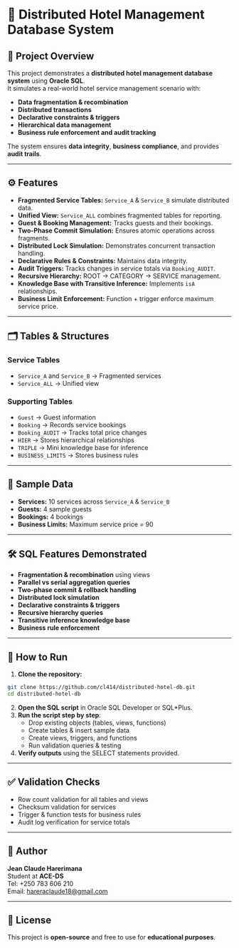 # 🏨 Distributed Hotel Management Database System

## 📌 Project Overview
This project demonstrates a **distributed hotel management database system** using **Oracle SQL**.  
It simulates a real-world hotel service management scenario with:

- **Data fragmentation & recombination**  
- **Distributed transactions**  
- **Declarative constraints & triggers**  
- **Hierarchical data management**  
- **Business rule enforcement and audit tracking**

The system ensures **data integrity**, **business compliance**, and provides **audit trails**.

---

## ⚙️ Features

- **Fragmented Service Tables:** `Service_A` & `Service_B` simulate distributed data.  
- **Unified View:** `Service_ALL` combines fragmented tables for reporting.  
- **Guest & Booking Management:** Tracks guests and their bookings.  
- **Two-Phase Commit Simulation:** Ensures atomic operations across fragments.  
- **Distributed Lock Simulation:** Demonstrates concurrent transaction handling.  
- **Declarative Rules & Constraints:** Maintains data integrity.  
- **Audit Triggers:** Tracks changes in service totals via `Booking_AUDIT`.  
- **Recursive Hierarchy:** ROOT → CATEGORY → SERVICE management.  
- **Knowledge Base with Transitive Inference:** Implements `isA` relationships.  
- **Business Limit Enforcement:** Function + trigger enforce maximum service price.

---

## 🗂 Tables & Structures

### **Service Tables**
- `Service_A` and `Service_B` → Fragmented services  
- `Service_ALL` → Unified view  

### **Supporting Tables**
- `Guest` → Guest information  
- `Booking` → Records service bookings  
- `Booking_AUDIT` → Tracks total price changes  
- `HIER` → Stores hierarchical relationships  
- `TRIPLE` → Mini knowledge base for inference  
- `BUSINESS_LIMITS` → Stores business rules

---

## 💾 Sample Data

- **Services:** 10 services across `Service_A` & `Service_B`  
- **Guests:** 4 sample guests  
- **Bookings:** 4 bookings  
- **Business Limits:** Maximum service price = 90  

---

## 🛠 SQL Features Demonstrated

- **Fragmentation & recombination** using views  
- **Parallel vs serial aggregation queries**  
- **Two-phase commit & rollback handling**  
- **Distributed lock simulation**  
- **Declarative constraints & triggers**  
- **Recursive hierarchy queries**  
- **Transitive inference knowledge base**  
- **Business rule enforcement**

---

## 🏃 How to Run

1. **Clone the repository:**

```bash
git clone https://github.com/cl414/distributed-hotel-db.git
cd distributed-hotel-db
```

2. **Open the SQL script** in Oracle SQL Developer or SQL*Plus.  
3. **Run the script step by step**:
   - Drop existing objects (tables, views, functions)  
   - Create tables & insert sample data  
   - Create views, triggers, and functions  
   - Run validation queries & testing  
4. **Verify outputs** using the SELECT statements provided.  

---

## ✅ Validation Checks

- Row count validation for all tables and views  
- Checksum validation for services  
- Trigger & function tests for business rules  
- Audit log verification for service totals  

---

## 👤 Author
**Jean Claude Harerimana**  
Student at **ACE-DS**  
Tel: +250 783 606 210  
Email: hareraclaude18@gmail.com  

---

## 📄 License
This project is **open-source** and free to use for **educational purposes**.

